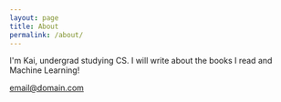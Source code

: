 ```yaml
---
layout: page
title: About
permalink: /about/
---
```


I'm Kai, undergrad studying CS. I will write about the books I read and Machine Learning!


[email@domain.com](mailto:kenkenyy5__AT__gmail__dot__com)
